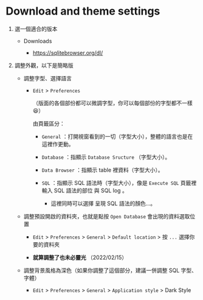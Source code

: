 # Download and theme settings


1. 選一個適合的版本

    * Downloads

        * https://sqlitebrowser.org/dl/


1. 調整外觀，以下是簡略版

   * 調整字型、選擇語言 

        * `Edit` > `Preferences` 

            （版面的各個部份都可以微調字型，你可以每個部份的字型都不一樣 😆）

            由頁籤區分：

            * `General` ：打開視窗看到的一切（字型大小），整體的語言也是在這裡作更動。

            * `Database` ：指顯示 `Database Sructure` （字型大小）。

            * `Data Browser` ：指顯示 table 裡資料（字型大小）。

            * `SQL` ：指顯示 SQL 語法時（字型大小），像是 `Execute SQL` 頁籤裡輸入 SQL 語法的部位 與 SQL log 。

              * 這裡同時可以選擇 呈現 SQL 語法的顏色...。


    * 調整預設開啟的資料夾，也就是點按 `Open Database` 會出現的資料選取位置

        * `Edit` > `Preferences` > `General` > `Default location` > 按 `...` 選擇你要的資料夾

        * **就算調整了也未必靈光** （2022/02/15）


    * 調整背景風格為深色（如果你調整了這個部分，建議一併調整 SQL 字型、字體）

        * `Edit` > `Preferences` > `General` > `Application style` > Dark Style

            
            

